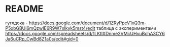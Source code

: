 # README #

гуглдока - https://docs.google.com/document/d/1ZRyPpcV1xQ3m-P5xbGBUi6mQzwIE6R9W7xlkyk5mst4/edit
таблица с экспериментами https://docs.google.com/spreadsheets/d/1LKtlXDnme2VMcUHvuBchA3CY6Ja6uCRp_CwBd8Z1a0s/edit#gid=0
